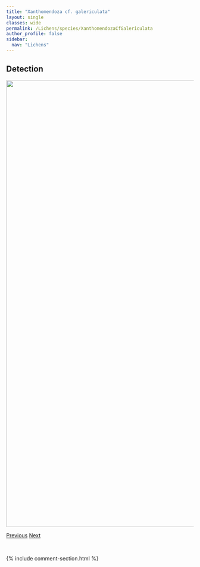 ```yaml
---
title: "Xanthomendoza cf. galericulata"
layout: single
classes: wide
permalink: /Lichens/species/XanthomendozaCfGalericulata
author_profile: false
sidebar:
  nav: "Lichens"
---
```


<h2>Detection</h2>

<a href="https://drive.google.com/uc?export=view&id=1wQrr7bZTbjOgqI_KJHRdw0MiZ-OA_66x">
<img src="https://drive.google.com/uc?export=view&id=1wQrr7bZTbjOgqI_KJHRdw0MiZ-OA_66x" height = "1200" width = "800">
</a>


<a href="/DevelopmentWebsite/Lichens/species/VulpicidaTilesii" class="pagination--pager" title="Vulpicida tilesii">Previous</a> <a href="/DevelopmentWebsite/Lichens/species/XanthomendozaFallax" class="pagination--pager" title="Xanthomendoza fallax">Next</a>

<p>&nbsp;</p>

{% include comment-section.html %}
